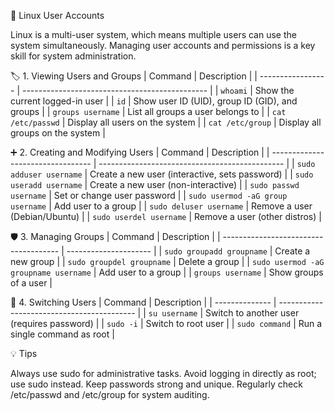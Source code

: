 👤 Linux User Accounts

Linux is a multi-user system, which means multiple users can use the system simultaneously.
Managing user accounts and permissions is a key skill for system administration.

🏷️ 1. Viewing Users and Groups
| Command           | Description                                    |
| ----------------- | ---------------------------------------------- |
| `whoami`          | Show the current logged-in user                |
| `id`              | Show user ID (UID), group ID (GID), and groups |
| `groups username` | List all groups a user belongs to              |
| `cat /etc/passwd` | Display all users on the system                |
| `cat /etc/group`  | Display all groups on the system               |


➕ 2. Creating and Modifying Users
| Command                           | Description                                    |
| --------------------------------- | ---------------------------------------------- |
| `sudo adduser username`           | Create a new user (interactive, sets password) |
| `sudo useradd username`           | Create a new user (non-interactive)            |
| `sudo passwd username`            | Set or change user password                    |
| `sudo usermod -aG group username` | Add user to a group                            |
| `sudo deluser username`           | Remove a user (Debian/Ubuntu)                  |
| `sudo userdel username`           | Remove a user (other distros)                  |


🛡 3. Managing Groups
| Command                               | Description           |
| ------------------------------------- | --------------------- |
| `sudo groupadd groupname`             | Create a new group    |
| `sudo groupdel groupname`             | Delete a group        |
| `sudo usermod -aG groupname username` | Add user to a group   |
| `groups username`                     | Show groups of a user |


🔑 4. Switching Users
| Command        | Description                                |
| -------------- | ------------------------------------------ |
| `su username`  | Switch to another user (requires password) |
| `sudo -i`      | Switch to root user                        |
| `sudo command` | Run a single command as root               |


💡 Tips

Always use sudo for administrative tasks.
Avoid logging in directly as root; use sudo instead.
Keep passwords strong and unique.
Regularly check /etc/passwd and /etc/group for system auditing.
